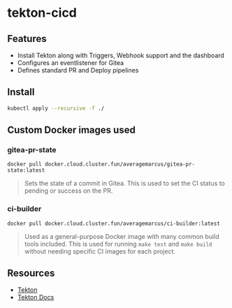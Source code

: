 # tekton-cicd

## Features

- Install Tekton along with Triggers, Webhook support and the dashboard
- Configures an eventlistener for Gitea
- Defines standard PR and Deploy pipelines

## Install

```sh
kubectl apply --recursive -f ./
```

## Custom Docker images used

### gitea-pr-state

`docker pull docker.cloud.cluster.fun/averagemarcus/gitea-pr-state:latest`

> Sets the state of a commit in Gitea. This is used to set the CI status to pending or success on the PR.

### ci-builder

`docker pull docker.cloud.cluster.fun/averagemarcus/ci-builder:latest`

> Used as a general-purpose Docker image with many common build tools included. This is used for running `make test` and `make build` without needing specific CI images for each project.

## Resources

- [Tekton](https://tekton.dev/)
- [Tekton Docs](https://tekton.dev/docs/)
